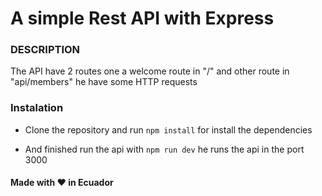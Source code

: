 # A simple Rest API with Express

### DESCRIPTION

The API have 2 routes one a welcome route in "/" and other route in "api/members" he have some HTTP requests

### Instalation

* Clone the repository and run `npm install` for install the dependencies

* And finished run the api with `npm run dev` he runs the api in the port 3000

#### Made with :heart: in Ecuador